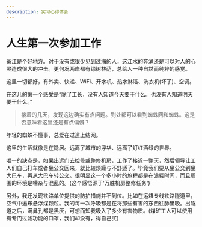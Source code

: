 ```yaml
---
description: 实习心得体会
---
```


# 人生第一次参加工作

綦江是个好地方。对于没有或很少见到过海的人，这江水的奔涌还是可以对人的心灵造成很大的冲击。更何况两岸都有绿树林荫，总给人一种自然而纯粹的感觉。



这里一切都好，有外卖、快递、WiFi、开水机、热水淋浴、洗衣机\(坏了\)、空调。

在这儿的第一个感受是“除了工长，没有人知道今天要干什么。也没有人知道明天要干什么。”

> 接着的几天，发现这边确实有点问题。到处都可以看到蜘蛛网和蜘蛛。这是否意味着这里还是有点偏僻？



年轻的蜘蛛不懂事，总爱在过道上结网。

这里的生活就像是在隐居。远离了城市的浮华、远离了灯红酒绿的世界。



唯一的缺点是，如果出远门去检修或整修机房，工作了接近一整天，然后领导让工人们自己打车或者坐公交回来，就比较烦躁与不舒适了。毕竟我们要从坐公交到坐大巴车，再从大巴车转公交。很明显这一个多小时的旅程都是在浪费时间，而且周围的环境是嘈杂与混乱的。\(这个感悟源于'万胜机房整修任务'\)



另外，我还发现铁路单位提供的防护措施并不到位。比如在运煤专线铁路隧道里，空气中遍布悬浮煤颗粒。我的每一次呼吸都是在将那些有害的东西往肺里吸。出隧道之后，满鼻孔都是黑灰，可想而知我吸入了多少有害物质。\(煤矿工人可以使用有专门过滤功能的口罩，我们却没有，得自己买\)


